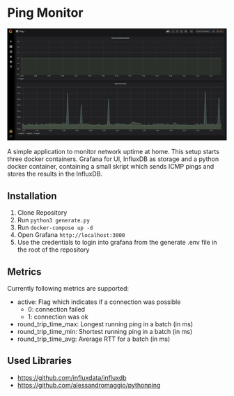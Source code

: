 # Ping Monitor

![Ping Monitor Screenshot](.docs/screenshot.png)

A simple application to monitor network uptime at home.
This setup starts three docker containers.
Grafana for UI, InfluxDB as storage and a python docker container,
containing a small skript which sends ICMP pings and stores the results in the InfluxDB.

## Installation

1. Clone Repository
2. Run ```python3 generate.py```
3. Run ```docker-compose up -d```
4. Open Grafana `http://localhost:3000`
5. Use the credentials to login into grafana from the generate .env file in the root of the repository

## Metrics

Currently following metrics are supported:
- active: Flag which indicates if a connection was possible 
  - 0: connection failed
  - 1: connection was ok
- round_trip_time_max: Longest running ping in a batch (in ms)
- round_trip_time_min: Shortest running ping in a batch (in ms)
- round_trip_time_avg: Average RTT for a batch (in ms)

## Used Libraries

- https://github.com/influxdata/influxdb
- https://github.com/alessandromaggio/pythonping
